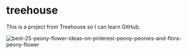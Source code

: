 # treehouse

This is a project from Treehouse so I can learn GitHub. 

![best-25-peony-flower-ideas-on-pinterest-peony-peonies-and-flora-peony-flower](https://user-images.githubusercontent.com/39168801/40198122-717a0e20-59e3-11e8-99d9-0241de055e98.jpg)
